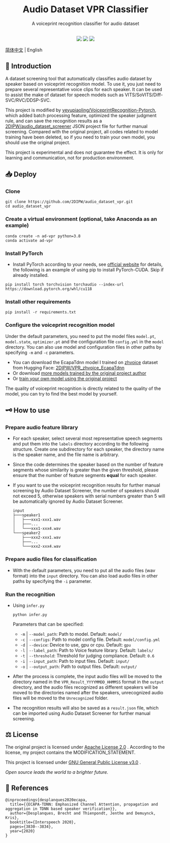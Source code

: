 <div class="title" align=center>
    <h1>Audio Dataset VPR Classifier</h1>
	<div>A voiceprint recognition classifier for audio dataset</div>
    <br/>
    <p>
        <img src="https://img.shields.io/github/license/2DIPW/audio_dataset_vpr">
    	<img src="https://img.shields.io/badge/python-3.8-blue">
        <img src="https://img.shields.io/github/stars/2DIPW/audio_dataset_vpr?style=social">
        
</div>

[简体中文](https://github.com/2DIPW/audio_dataset_vpr/blob/master/README.md) | English

## 🚩 Introduction
A dataset screening tool that automatically classifies audio dataset by speaker based on voiceprint recognition model. To use it, you just need to prepare several representative voice clips for each speaker. It can be used to assist the make of dataset for speech models such as VITS/SoVITS/Diff-SVC/RVC/DDSP-SVC.

This project is modified by [yeyupiaoling/VoiceprintRecognition-Pytorch](https://github.com/yeyupiaoling/VoiceprintRecognition-Pytorch), which added batch processing feature, optimized the speaker judgment rule, and can save the recognition results as a [2DIPW/audio_dataset_screener]( https://github.com/2DIPW/audio_dataset_screener) JSON project file for further manual screening. Compared with the original project, all codes related to model training have been deleted, so if you need to train your own model, you should use the original project.

This project is experimental and does not guarantee the effect. It is only for learning and communication, not for production environment.

## 📥 Deploy
### Clone
```shell
git clone https://github.com/2DIPW/audio_dataset_vpr.git
cd audio_dataset_vpr
```
### Create a virtual environment (optional, take Anaconda as an example)
```sheel
conda create -n ad-vpr python=3.8
conda activate ad-vpr
```
### Install PyTorch
- Install PyTorch according to your needs, see [official website](https://pytorch.org/get-started/locally) for details, the following is an example of using pip to install PyTorch-CUDA. Skip if already installed.
```shell
pip install torch torchvision torchaudio --index-url https://download.pytorch.org/whl/cu118
```
### Install other requirements
```shell
pip install -r requirements.txt
```
### Configure the voiceprint recognition model
Under the default parameters, you need to put the model files `model.pt`, `model.state`, `optimizer.pt` and the configuration file `config.yml` in the `model` directory. You can also use model and configuration files in other paths by specifying `-m` and `-c` parameters.

- You can download the EcapaTdnn model I trained on [zhvoice](https://aistudio.baidu.com/aistudio/datasetdetail/133922) dataset from Hugging Face: [2DIPW/VPR_zhvoice_EcapaTdnn](https://huggingface.co/2DIPW/VPR_zhvoice_EcapaTdnn/tree/main)
- Or download [more models trained by the original project author](https://github.com/yeyupiaoling/VoiceprintRecognition-Pytorch#%E6%A8%A1%E5%9E%8B%E4%B8%8B%E8%BD%BD)
- Or [train your own model using the original project](https://github.com/yeyupiaoling/VoiceprintRecognition-Pytorch#%E5%88%9B%E5%BB%BA%E6%95%B0%E6%8D%AE)

The quality of voiceprint recognition is directly related to the quality of the model, you can try to find the best model by yourself.
## 🗝 How to use
### Prepare audio feature library
- For each speaker, select several most representative speech segments and put them into the `labels` directory according to the following structure. Create one subdirectory for each speaker, the directory name is the speaker name, and the file name is arbitrary.
- Since the code determines the speaker based on the number of feature segments whose similarity is greater than the given threshold, please ensure that the number of feature segments **equal** for each speaker.
- If you want to use the voiceprint recognition results for further manual screening by Audio Dataset Screener, the number of speakers should not exceed 5, otherwise speakers with serial numbers greater than 5 will be automatically ignored by Audio Dataset Screener.

    ```
    input
    ├───speaker1
    │   ├───xxx1-xxx1.wav
    │   ├───...
    │   └───xxx1-xxx4.wav
    └───speaker2
        ├───xxx2-xxx1.wav
        ├───...
        └───xxx2-xxx4.wav
    ```
### Prepare audio files for classification
- With the default parameters, you need to put all the audio files (wav format) into the `input` directory. You can also load audio files in other paths by specifying the `-i` parameter.
### Run the recognition
- Using `infer.py`
    ```shell
    python infer.py
    ```
    Parameters that can be specified:
    - `-m` | `--model_path`: Path to model. Default: `model/`
    - `-c` | `--configs`: Path to model config file. Default: `model/config.yml`
    - `-d` | `--device`: Device to use, gpu or cpu. Default: `gpu`
    - `-l` | `--label_path`: Path to Voice feature library. Default: `labels/`
    - `-t` | `--threshold`: Threshold for judging compliance. Default: `0.6`
    - `-i` | `--input_path`: Path to input files. Default: `input/`
    - `-o` | `--output_path`: Path to output files. Default: `output/`

- After the process is complete, the input audio files will be moved to the directory named in the `VPR_Result_YYYYMMDD_HHMMSS` format in the `output` directory, and the audio files recognized as different speakers will be moved to the directories named after the speakers, unrecognized audio files will be moved to the `Unrecognized` folder.
- The recognition results will also be saved as a `result.json` file, which can be imported using Audio Dataset Screener for further manual screening.

## ⚖ License
The original project is licensed under [Apache License 2.0](https://github.com/yeyupiaoling/VoiceprintRecognition-Pytorch/blob/develop/LICENSE) . According to the license, my project contains the MODIFICATION_STATEMENT.

This project is licensed under [GNU General Public License v3.0](https://github.com/2DIPW/audio_dataset_vpr/blob/master/LICENSE) .

*Open source leads the world to a brighter future.*
## 📃 References
```
@inproceedings{desplanques2020ecapa,
  title={{ECAPA-TDNN: Emphasized Channel Attention, propagation and aggregation in TDNN based speaker verification}},
  author={Desplanques, Brecht and Thienpondt, Jenthe and Demuynck, Kris},
  booktitle={Interspeech 2020},
  pages={3830--3834},
  year={2020}
}
```